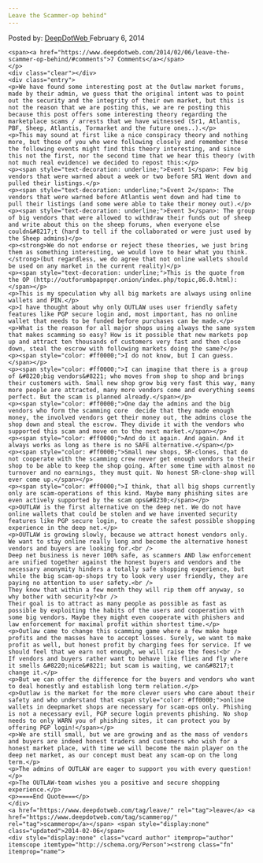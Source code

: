 ```yaml
---
Leave the Scammer-op behind"
---
```

<article class="post-listing post-3849 post type-post status-publish format-standard has-post-thumbnail hentry  tag-leave tag-scammerop">
    <div class="post-inner">
        <span>Posted by: <a href="https://www.deepdotweb.com/author/admin/" title="">DeepDotWeb </a></span>
    <span>February 6, 2014</span>
    
    <span><a href="https://www.deepdotweb.com/2014/02/06/leave-the-scammer-op-behind/#comments">7 Comments</a></span>
    </p>
    <div class="clear"></div>
    <div class="entry">
    <p>We have found some interesting post at the Outlaw market forums, made by their admin, we guess that the original intent was to point out the security and the integrity of their own market, but this is not the reason that we are posting this, we are re posting this because this post offers some interesting theory regarding the marketplace scams / arrests that we have witnessed (Sr1, Atlantis, PBF, Sheep, Atlantis, Tormarket and the future ones..).</p>
    <p>This may sound at first like a nice conspiracy theory and nothing more, but those of you who were following closely and remember these the following events might find this theory interesting, and since this not the first, nor the second time that we hear this theory (with not much real evidence) we decided to repost this:</p>
    <p><span style="text-decoration: underline;">Event 1</span>: Few big vendors that were warned about a week or two before SR1 Went down and pulled their listings.</p>
    <p><span style="text-decoration: underline;">Event 2</span>: The vendors that were warned before Atlantis went down and had time to pull their listings (and some were able to take their money out).</p>
    <p><span style="text-decoration: underline;">Event 3</span>: The group of big vendors that were allowed to withdraw their funds out of sheep and write about this on the sheep forums, when everyone else couldn&#8217;t (hard to tell if the collaborated or were just used by the Sheep admins)</p>
    <p><strong>We do not endorse or reject these theories, we just bring them as something interesting, we would love to hear what you think. </strong>(but regardless, we do agree that not online wallets should be used on any market in the current reality)</p>
    <p><span style="text-decoration: underline;">This is the quote from the OP (http://outforumbpapnpqr.onion/index.php/topic,86.0.html):</span></p>
    <p>This is my speculation why all big markets are always using online wallets and PIN.</p>
    <p>I have thought about why only OUTLAW uses user friendly safety features like PGP secure login and, most important, has no online wallet that needs to be funded before purchases can be made.</p>
    <p>What is the reason for all major shops using always the same system that makes scamming so easy? How is it possible that new markets pop up and attract ten thousands of customers very fast and then close down, steal the escrow with following markets doing the same?</p>
    <p><span style="color: #ff0000;">I do not know, but I can guess.</span></p>
    <p><span style="color: #ff0000;">I can imagine that there is a group of &#8220;big vendors&#8221; who moves from shop to shop and brings their customers with. Small new shop grow big very fast this way, many more people are attracted, many more vendors come and everything seems perfect. But the scam is planned already.</span></p>
    <p><span style="color: #ff0000;">One day the admins and the big vendors who form the scamming core  decide that they made enough money, the involved vendors get their money out, the admins close the shop down and steal the escrow. They divide it with the vendors who supported this scam and move on to the next market.</span></p>
    <p><span style="color: #ff0000;">And do it again. And again. And it always works as long as there is no SAFE alternative.</span></p>
    <p><span style="color: #ff0000;">Small new shops, SR-clones, that do not cooperate with the scamming crew never get enough vendors to their shop to be able to keep the shop going. After some time with almost no turnover and no earnings, they must quit. No honest SR-clone-shop will ever come up.</span></p>
    <p><span style="color: #ff0000;">I think, that all big shops currently only are scam-operations of this kind. Maybe many phishing sites are even actively supported by the scam ops&#8230;</span></p>
    <p>OUTLAW is the first alternative on the deep net. We do not have online wallets that could be stolen and we have invented security features like PGP secure login, to create the safest possible shopping experience in the deep net.</p>
    <p>OUTLAW is growing slowly, because we attract honest vendors only. We want to stay online really long and become the alternative honest vendors and buyers are looking for.<br />
    Deep net business is never 100% safe, as scammers AND law enforcement are unified together against the honest buyers and vendors and the necessary anonymity hinders a totally safe shopping experience, but while the big scam-op-shops try to look very user friendly, they are paying no attention to user safety.<br />
    They know that within a few month they will rip them off anyway, so why bother with security?<br />
    Their goal is to attract as many people as possible as fast as possible by exploiting the habits of the users and cooperation with some big vendors. Maybe they might even cooperate with phishers and law enforcement for maximal profit within shortest time.</p>
    <p>Outlaw came to change this scamming game where a few make huge profits and the masses have to accept losses. Surely, we want to make profit as well, but honest profit by charging fees for service. If we should feel that we earn not enough, we will raise the fees!<br />
    If vendors and buyers rather want to behave like flies and fly where it smells &#8220;nice&#8221; but scam is waiting, we can&#8217;t change it.</p>
    <p>But we can offer the difference for the buyers and vendors who want to deal honestly and establish long term relation.</p>
    <p>Outlaw is the market for the more clever users who care about their safety and who understand that <span style="color: #ff0000;">online wallets in deepmarket shops are necessary for scam-ops only. Phishing is not a necessary evil, PGP secure login prevents phishing. No shop needs to only WARN you of phishing sites, it can protect you by offering PGP login!</span></p>
    <p>We are still small, but we are growing and as the mass of vendors and buyers are indeed honest traders and customers who wish for a honest market place, with time we will become the main player on the deep net market, as our concept must beat any scam-op on the long term.</p>
    <p>The admins of OUTLAW are eager to support you with every question!</p>
    <p>The OUTLAW-team wishes you a positive and secure shopping experience.</p>
    <p>====End Quote===</p>
    </div>
    <a href="https://www.deepdotweb.com/tag/leave/" rel="tag">leave</a> <a href="https://www.deepdotweb.com/tag/scammerop/" rel="tag">scammerop</a></span> <span style="display:none" class="updated">2014-02-06</span>
    <div style="display:none" class="vcard author" itemprop="author" itemscope itemtype="http://schema.org/Person"><strong class="fn" itemprop="name">
    
